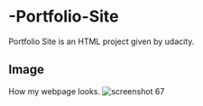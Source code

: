 # -Portfolio-Site
 Portfolio Site is an HTML project given by udacity.

## Image
How my webpage looks.
![screenshot 67](https://user-images.githubusercontent.com/22917384/41190985-e7be53be-6c05-11e8-876c-a427ab144e27.png)
